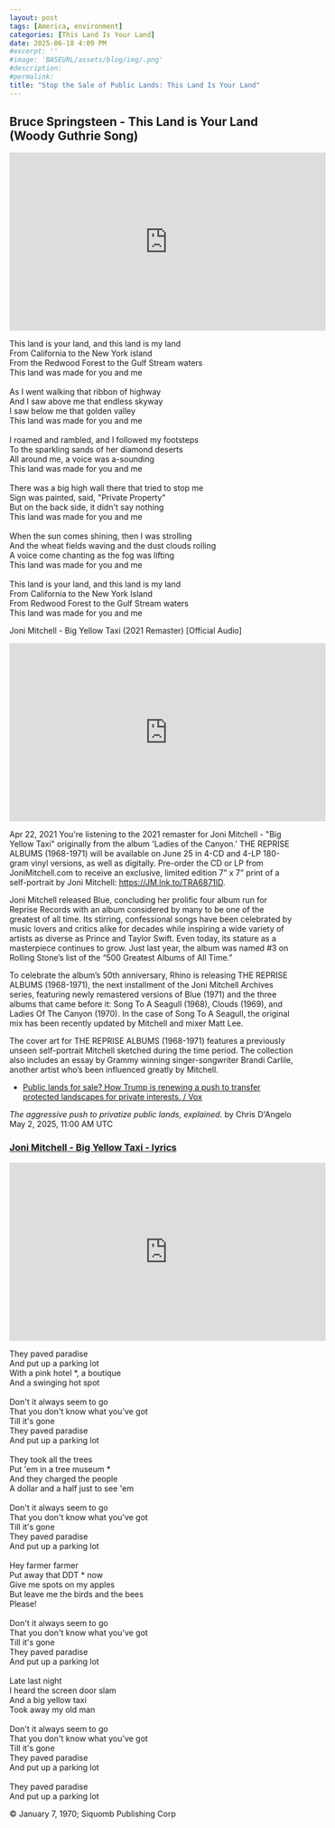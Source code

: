 ```yaml
---
layout: post
tags: [America, environment]
categories: [This Land Is Your Land]
date: 2025-06-18 4:09 PM
#excerpt: ''
#image: 'BASEURL/assets/blog/img/.png'
#description:
#permalink:
title: "Stop the Sale of Public Lands: This Land Is Your Land"
---
```



## Bruce Springsteen - This Land is Your Land (Woody Guthrie Song)

<iframe width="560" height="315" src="https://www.youtube.com/embed/LkQzsDav-oI?si=YkkIv5RnFtRLeE75" title="YouTube video player" frameborder="0" allow="accelerometer; autoplay; clipboard-write; encrypted-media; gyroscope; picture-in-picture; web-share" referrerpolicy="strict-origin-when-cross-origin" allowfullscreen></iframe>

This land is your land, and this land is my land<br />
From California to the New York island<br />
From the Redwood Forest to the Gulf Stream waters<br />
This land was made for you and me<br /><br />
As I went walking that ribbon of highway<br />
And I saw above me that endless skyway<br />
I saw below me that golden valley<br />
This land was made for you and me<br /><br />
I roamed and rambled, and I followed my footsteps<br />
To the sparkling sands of her diamond deserts<br />
All around me, a voice was a-sounding<br />
This land was made for you and me<br /><br />
There was a big high wall there that tried to stop me<br />
Sign was painted, said, "Private Property"<br />
But on the back side, it didn't say nothing<br />
This land was made for you and me<br /><br />
When the sun comes shining, then I was strolling<br />
And the wheat fields waving and the dust clouds rolling<br />
A voice come chanting as the fog was lifting<br />
This land was made for you and me<br /><br />
This land is your land, and this land is my land<br />
From California to the New York Island<br />
From Redwood Forest to the Gulf Stream waters<br />
This land was made for you and me

Joni Mitchell - Big Yellow Taxi (2021 Remaster) [Official Audio]

<iframe width="560" height="315" src="https://www.youtube.com/embed/SY07dHiT2-s?si=lplxYQwJSSgRX_M2" title="YouTube video player" frameborder="0" allow="accelerometer; autoplay; clipboard-write; encrypted-media; gyroscope; picture-in-picture; web-share" referrerpolicy="strict-origin-when-cross-origin" allowfullscreen></iframe>

Apr 22, 2021
You're listening to the 2021 remaster for Joni Mitchell - "Big Yellow Taxi" originally from the album 'Ladies of the Canyon.' THE REPRISE ALBUMS (1968-1971) will be available on June 25 in 4-CD and 4-LP 180-gram vinyl versions, as well as digitally. Pre-order the CD or LP from JoniMitchell.com to receive an exclusive, limited edition 7” x 7” print of a self-portrait by Joni Mitchell: https://JM.lnk.to/TRA6871ID.

Joni Mitchell released Blue, concluding her prolific four album run for Reprise Records with an album considered by many to be one of the greatest of all time. Its stirring, confessional songs have been celebrated by music lovers and critics alike for decades while inspiring a wide variety of artists as diverse as Prince and Taylor Swift. Even today, its stature as a masterpiece continues to grow. Just last year, the album was named #3 on Rolling Stone’s list of the “500 Greatest Albums of All Time.”

To celebrate the album’s 50th anniversary, Rhino is releasing THE REPRISE ALBUMS (1968-1971), the next installment of the Joni Mitchell Archives series, featuring newly remastered versions of Blue (1971) and the three albums that came before it: Song To A Seagull (1968), Clouds (1969), and Ladies Of The Canyon (1970). In the case of Song To A Seagull, the original mix has been recently updated by Mitchell and mixer Matt Lee. 

The cover art for THE REPRISE ALBUMS (1968-1971) features a previously unseen self-portrait Mitchell sketched during the time period. The collection also includes an essay by Grammy winning singer-songwriter Brandi Carlile, another artist who’s been influenced greatly by Mitchell.

 
- [Public lands for sale? How Trump is renewing a push to transfer protected landscapes for private interests. / Vox](https://archive.is/2025.05.02-132330/https://www.vox.com/down-to-earth/411272/public-lands-trump-administration-conservation-commonwealth)

*The aggressive push to privatize public lands, explained.*
by Chris D'Angelo
May 2, 2025, 11:00 AM UTC

###  [Joni Mitchell - Big Yellow Taxi - lyrics](https://jonimitchell.com/music/lyricsprint.cfm?id=13)

<iframe width="560" height="315" src="https://www.youtube.com/embed/2595abcvh2M?si=vp-dqAo5Gh6fzj-y" title="YouTube video player" frameborder="0" allow="accelerometer; autoplay; clipboard-write; encrypted-media; gyroscope; picture-in-picture; web-share" referrerpolicy="strict-origin-when-cross-origin" allowfullscreen></iframe>

They paved paradise<br />
And put up a parking lot<br />
With a pink hotel *, a boutique<br />
And a swinging hot spot<br />
<br />
Don't it always seem to go<br />
That you don't know what you've got<br />
Till it's gone<br />
They paved paradise<br />
And put up a parking lot<br />
<br />
They took all the trees<br />
Put 'em in a tree museum *<br />
And they charged the people<br />
A dollar and a half just to see 'em<br />
<br />
Don't it always seem to go<br />
That you don't know what you've got<br />
Till it's gone<br />
They paved paradise<br />
And put up a parking lot<br />
<br />
Hey farmer farmer<br />
Put away that DDT * now<br />
Give me spots on my apples<br />
But leave me the birds and the bees<br />
Please!<br />
<br />
Don't it always seem to go<br />
That you don't know what you've got<br />
Till it's gone<br />
They paved paradise<br />
And put up a parking lot<br />
<br />
Late last night<br />
I heard the screen door slam<br />
And a big yellow taxi<br />
Took away my old man<br />
<br />
Don't it always seem to go<br />
That you don't know what you've got<br />
Till it's gone<br />
They paved paradise<br />
And put up a parking lot<br />
<br />
They paved paradise<br />
And put up a parking lot

© January 7, 1970; Siquomb Publishing Corp

